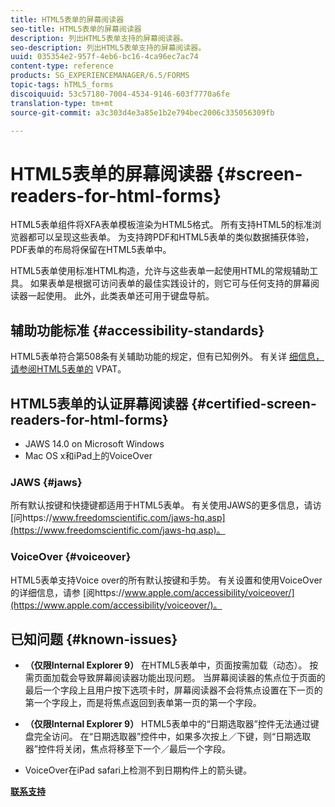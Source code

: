 ```yaml
---
title: HTML5表单的屏幕阅读器
seo-title: HTML5表单的屏幕阅读器
description: 列出HTML5表单支持的屏幕阅读器。
seo-description: 列出HTML5表单支持的屏幕阅读器。
uuid: 035354e2-957f-4eb6-bc16-4ca96ec7ac74
content-type: reference
products: SG_EXPERIENCEMANAGER/6.5/FORMS
topic-tags: hTML5_forms
discoiquuid: 53c57180-7004-4534-9146-603f7770a6fe
translation-type: tm+mt
source-git-commit: a3c303d4e3a85e1b2e794bec2006c335056309fb

---
```



# HTML5表单的屏幕阅读器 {#screen-readers-for-html-forms}

HTML5表单组件将XFA表单模板渲染为HTML5格式。 所有支持HTML5的标准浏览器都可以呈现这些表单。 为支持跨PDF和HTML5表单的类似数据捕获体验，PDF表单的布局将保留在HTML5表单中。

HTML5表单使用标准HTML构造，允许与这些表单一起使用HTML的常规辅助工具。 如果表单是根据可访问表单的最佳实践设计的，则它可与任何支持的屏幕阅读器一起使用。 此外，此类表单还可用于键盘导航。

## 辅助功能标准 {#accessibility-standards}

HTML5表单符合第508条有关辅助功能的规定，但有已知例外。 有关详 [细信息，请参阅HTML5表单的](https://www.adobe.com/mena_en/accessibility/compliance/livecycle-mobile-forms-es4-section-508-vpat.html) VPAT。

## HTML5表单的认证屏幕阅读器 {#certified-screen-readers-for-html-forms}

* JAWS 14.0 on Microsoft Windows
* Mac OS x和iPad上的VoiceOver

### JAWS {#jaws}

所有默认按键和快捷键都适用于HTML5表单。 有关使用JAWS的更多信息，请访 [问https://www.freedomscientific.com/jaws-hq.asp](https://www.freedomscientific.com/jaws-hq.asp)。

### VoiceOver {#voiceover}

HTML5表单支持Voice over的所有默认按键和手势。 有关设置和使用VoiceOver的详细信息，请参 [阅https://www.apple.com/accessibility/voiceover/](https://www.apple.com/accessibility/voiceover/)。

## 已知问题 {#known-issues}

* **（仅限Internal Explorer 9）** 在HTML5表单中，页面按需加载（动态）。 按需页面加载会导致屏幕阅读器功能出现问题。 当屏幕阅读器的焦点位于页面的最后一个字段上且用户按下选项卡时，屏幕阅读器不会将焦点设置在下一页的第一个字段上，而是将焦点返回到表单第一页的第一个字段。
* **（仅限Internal Explorer 9）** HTML5表单中的“日期选取器”控件无法通过键盘完全访问。 在“日期选取器”控件中，如果多次按上／下键，则“日期选取器”控件将关闭，焦点将移至下一个／最后一个字段。

* VoiceOver在iPad safari上检测不到日期构件上的箭头键。

**[联系支持](https://www.adobe.com/account/sign-in.supportportal.html)**
